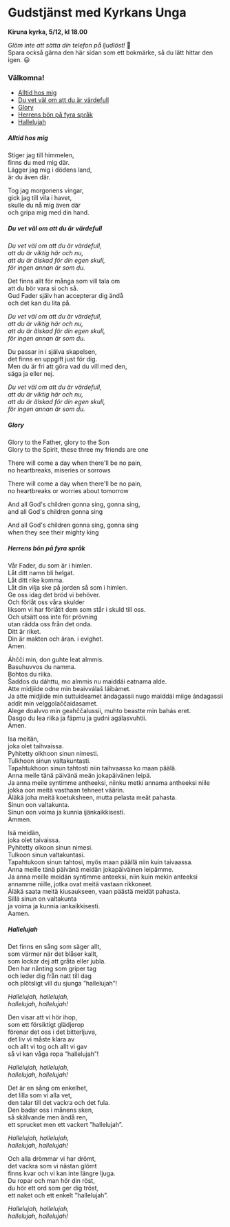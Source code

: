 

# Gudstjänst med Kyrkans Unga

**Kiruna kyrka, 5/12, kl 18.00**

*Glöm inte att sätta din telefon på ljudlöst!* 🤫  
Spara också gärna den här sidan som ett bokmärke, så du lätt hittar den igen. 😃

### Välkomna!

* [Alltid hos mig](#alltid-hos-mig)
* [Du vet väl om att du är värdefull](#du-vet-väl-om-att-du-är-värdefull)
* [Glory](#glory)
* [Herrens bön på fyra språk](#herrens-bön-på-fyra-språk)
* [Hallelujah](#hallelujah)

##### Alltid hos mig  
Stiger jag till himmelen,  
finns du med mig där.  
Lägger jag mig i dödens land,  
är du även där.  

Tog jag morgonens vingar,  
gick jag till vila i havet,  
skulle du nå mig även där  
och gripa mig med din hand.  


##### Du vet väl om att du är värdefull  
*Du vet väl om att du är värdefull,*  
*att du är viktig här och nu,*  
*att du är älskad för din egen skull,*  
*för ingen annan är som du.*  

Det finns allt för många som vill tala om  
att du bör vara si och så.  
Gud Fader själv han accepterar dig ändå  
och det kan du lita på.  

*Du vet väl om att du är värdefull,*  
*att du är viktig här och nu,*  
*att du är älskad för din egen skull,*  
*för ingen annan är som du.*  

Du passar in i själva skapelsen,  
det finns en uppgift just för dig.  
Men du är fri att göra vad du vill med den,  
säga ja eller nej.  

*Du vet väl om att du är värdefull,*  
*att du är viktig här och nu,*  
*att du är älskad för din egen skull,*  
*för ingen annan är som du.*  


##### Glory  
Glory to the Father, glory to the Son  
Glory to the Spirit, these three my friends are one  

There will come a day when there'll be no pain,  
no heartbreaks, miseries or sorrows  

There will come a day when there'll be no pain,  
no heartbreaks or worries about tomorrow  

And all God's children gonna sing, gonna sing,  
and all God's children gonna sing  

And all God's children gonna sing, gonna sing  
when they see their mighty king


##### Herrens bön på fyra språk 
Vår Fader, du som är i himlen.  
Låt ditt namn bli helgat.  
Låt ditt rike komma.  
Låt din vilja ske på jorden så som i himlen.  
Ge oss idag det bröd vi behöver.  
Och förlåt oss våra skulder  
liksom vi har förlåtit dem som står i skuld till oss.  
Och utsätt oss inte för prövning  
utan rädda oss från det onda.  
Ditt är riket.  
Din är makten och äran. 
i evighet.  
Amen.  


Áhčči min, don guhte leat almmis.  
Basuhuvvos du namma.  
Bohtos du riika.  
Šaddos du dáhttu, mo almmis nu maiddái eatnama alde.  
Atte midjiide odne min beaivválaš láibámet.  
Ja atte midjiide min suttuideamet ándagassii nugo maiddái miige ándagassii addit min velggolaččaidasamet.  
Alege doalvvo min geahččalussii, muhto beastte min bahás eret.  
Dasgo du lea riika ja fápmu ja gudni agálasvuhtii.  
Ámen.  

Isa meitän,  
joka olet taihvaissa.  
Pyhitetty olkhoon sinun nimesti.  
Tulkhoon sinun valtakuntasti.  
Tapahtukhoon sinun tahtosti niin taihvaassa ko maan päälä.  
Anna meile tänä päivänä meän jokapäivänen leipä.  
Ja anna meile syntimme antheeksi, niinku metki annama antheeksi niile jokka oon meitä vasthaan tehneet väärin.  
Äläkä joha meitä koetuksheen, mutta pelasta meät pahasta.  
Sinun oon valtakunta.  
Sinun oon voima ja kunnia ijänkaikkisesti.  
Ammen.  

Isä meidän,  
joka olet taivaissa.  
Pyhitetty olkoon sinun nimesi.  
Tulkoon sinun valtakuntasi.  
Tapahtukoon sinun tahtosi, myös maan päällä niin kuin taivaassa.  
Anna meille tänä päivänä meidän jokapäiväinen leipämme.  
Ja anna meille meidän syntimme anteeksi, niin kuin mekin anteeksi annamme niille, jotka ovat meitä vastaan rikkoneet.  
Äläkä saata meitä kiusaukseen, vaan päästä meidät pahasta.  
Sillä sinun on valtakunta  
ja voima ja kunnia iankaikkisesti.  
Aamen.  

##### Hallelujah
Det finns en sång som säger allt,  
som värmer när det blåser kallt,  
som lockar dej att gråta eller jubla.  
Den har nånting som griper tag  
och leder dig från natt till dag  
och plötsligt vill du sjunga ”hallelujah”!

*Hallelujah, hallelujah,*  
*hallelujah, hallelujah!*

Den visar att vi hör ihop,  
som ett försiktigt glädjerop  
förenar det oss i det bitterljuva,  
det liv vi måste klara av  
och allt vi tog och allt vi gav  
så vi kan våga ropa ”hallelujah”!

*Hallelujah, hallelujah,*  
*hallelujah, hallelujah!*

Det är en sång om enkelhet,  
det lilla som vi alla vet,  
den talar till det vackra och det fula.  
Den badar oss i månens sken,  
så skälvande men ändå ren,  
ett sprucket men ett vackert ”hallelujah”.

*Hallelujah, hallelujah,*  
*hallelujah, hallelujah!*

Och alla drömmar vi har drömt,  
det vackra som vi nästan glömt  
finns kvar och vi kan inte längre ljuga.  
Du ropar och man hör din röst,  
du hör ett ord som ger dig tröst,  
ett naket och ett enkelt ”hallelujah”.

*Hallelujah, hallelujah,*  
*hallelujah, hallelujah!*


